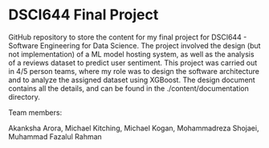 # DSCI644 Final Project

GitHub repository to store the content for my final project for DSCI644 - Software Engineering for Data Science. The project involved the design (but not implementation) of a ML model hosting system, as well as the analysis of a reviews dataset to predict user sentiment. This project was carried out in 4/5 person teams, where my role was to design the software architecture and to analyze the assigned dataset using XGBoost. The design document contains all the details, and can be found in the ./content/documentation directory.

Team members:

Akanksha Arora, Michael Kitching, Michael Kogan, Mohammadreza Shojaei, Muhammad Fazalul Rahman
